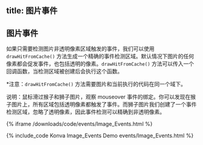 title: 图片事件
---

## 图片事件

如果只需要检测图片非透明像素区域触发的事件，我们可以使用 `drawHitFromCache()` 方法生成一个精确的事件检测区域。默认情况下图片的任何像素都会促发事件，也包括透明的像素。`drawHitFromCache()` 方法可以传入一个回调函数，当检测区域被创建后会执行这个函数。

*注意：`drawHitFromCache()` 方法需要图片和当前执行的代码在同一个域下。

说明：鼠标滑过猴子和狮子图片，观察 mouseover 事件的绑定。你可以发现在猴子图片上，所有区域包括透明像素都触发了事件。而狮子图片我们创建了一个事件检测区域，忽略了透明像素，因此事件检测可以精确到非透明像素。

{% iframe /downloads/code/events/Image_Events.html %}

{% include_code Konva Image_Events Demo events/Image_Events.html %}
